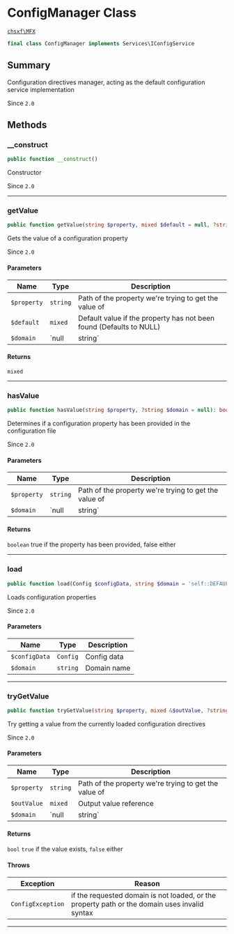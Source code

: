 # ConfigManager Class

[`chsxf\MFX`](API-Namespace-chsxf_MFX)

```php
final class ConfigManager implements Services\IConfigService
```

## Summary

Configuration directives manager, acting as the default configuration service implementation

Since `2.0`

## Methods

### __construct

```php
public function __construct()
```

Constructor

Since `2.0`

---

### getValue

```php
public function getValue(string $property, mixed $default = null, ?string $domain = null): mixed
```

Gets the value of a configuration property

Since `2.0`

#### Parameters

| Name        | Type          | Description                                                         |
| ----------- | ------------- | ------------------------------------------------------------------- |
| `$property` | `string`      | Path of the property we're trying to get the value of               |
| `$default`  | `mixed`       | Default value if the property has not been found (Defaults to NULL) |
| `$domain`   | `null|string` | Domain name (defaults to null, therefore using the default domain)  |

#### Returns

`mixed` 

---

### hasValue

```php
public function hasValue(string $property, ?string $domain = null): bool
```

Determines if a configuration property has been provided in the configuration file

Since `2.0`

#### Parameters

| Name        | Type          | Description                                                        |
| ----------- | ------------- | ------------------------------------------------------------------ |
| `$property` | `string`      | Path of the property we're trying to get the value of              |
| `$domain`   | `null|string` | Domain name (defaults to null, therefore using the default domain) |

#### Returns

`boolean` true if the property has been provided, false either

---

### load

```php
public function load(Config $configData, string $domain = 'self::DEFAULT_DOMAIN')
```

Loads configuration properties

Since `2.0`

#### Parameters

| Name          | Type     | Description |
| ------------- | -------- | ----------- |
| `$configData` | `Config` | Config data |
| `$domain`     | `string` | Domain name |

---

### tryGetValue

```php
public function tryGetValue(string $property, mixed &$outValue, ?string $domain = null): bool
```

Try getting a value from the currently loaded configuration directives

Since `2.0`

#### Parameters

| Name        | Type          | Description                                                        |
| ----------- | ------------- | ------------------------------------------------------------------ |
| `$property` | `string`      | Path of the property we're trying to get the value of              |
| `$outValue` | `mixed`       | Output value reference                                             |
| `$domain`   | `null|string` | Domain name (defaults to null, therefore using the default domain) |

#### Returns

`bool` <code>true</code> if the value exists, <code>false</code> either

#### Throws

| Exception         | Reason                                                                                        |
| ----------------- | --------------------------------------------------------------------------------------------- |
| `ConfigException` | if the requested domain is not loaded, or the property path or the domain uses invalid syntax |

---

